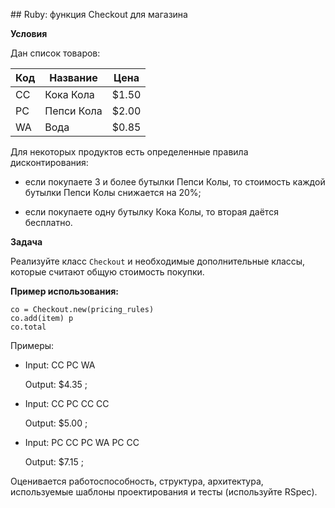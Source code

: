 ## Ruby: функция Checkout для магазина

**Условия**

Дан список товаров:

| Код    | Название   | Цена   |
| ------ | ---------- | ------ | 
| CC     | Кока Кола  | $1.50  |
| PC     | Пепси Кола | $2.00  |
| WA     | Вода       | $0.85  |

Для некоторых продуктов есть определенные правила дисконтирования:

- если покупаете 3 и более бутылки Пепси Колы, то стоимость каждой бутылки Пепси Колы снижается на 20%;

- если покупаете одну бутылку Кока Колы, то вторая даётся бесплатно.
 
**Задача**

Реализуйте класс `Checkout` и необходимые дополнительные классы, которые считают общую стоимость покупки.

**Пример использования:**

```
co = Checkout.new(pricing_rules) 
co.add(item) p
co.total
```

Примеры:

- Input: CC PC WA 

    Output: $4.35 ;

- Input: CC PC CC CC 

    Output: $5.00 ;

- Input: PC CC PC WA PC CC 

    Output: $7.15 ;

Оценивается работоспособность, структура, архитектура, используемые шаблоны проектирования и тесты (используйте RSpec).